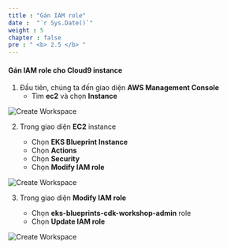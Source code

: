 ```yaml
---
title : "Gán IAM role"
date :  "`r Sys.Date()`" 
weight : 5 
chapter : false
pre : " <b> 2.5 </b> "
---
```


#### Gán IAM role cho Cloud9 instance

1.  Đầu tiên, chúng ta đến giao diện **AWS Management Console**
    *   Tìm **ec2** và chọn **Instance**

![Create Workspace](/images/2-prerequiste/2.5-attachrole/001-attachrole.png?featherlight=false&width=90pc)

2.  Trong giao diện **EC2** instance

    *   Chọn **EKS Blueprint Instance**
    *   Chọn **Actions**
    *   Chọn **Security**
    *   Chọn **Modify IAM role**

![Create Workspace](/images/2-prerequiste/2.5-attachrole/002-attachrole.png?featherlight=false&width=90pc)

3.  Trong giao diện **Modify IAM role**
    
    *   Chọn **eks-blueprints-cdk-workshop-admin** role
    *   Chọn **Update IAM role**

![Create Workspace](/images/2-prerequiste/2.5-attachrole/003-attachrole.png?featherlight=false&width=90pc)